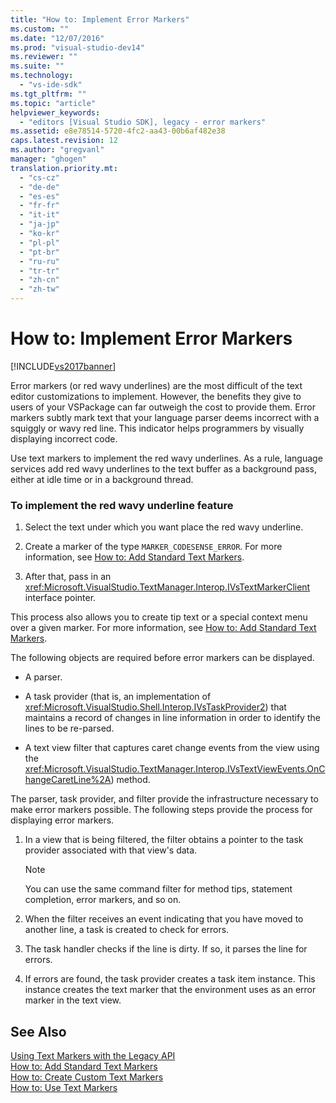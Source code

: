 ```yaml
---
title: "How to: Implement Error Markers"
ms.custom: ""
ms.date: "12/07/2016"
ms.prod: "visual-studio-dev14"
ms.reviewer: ""
ms.suite: ""
ms.technology: 
  - "vs-ide-sdk"
ms.tgt_pltfrm: ""
ms.topic: "article"
helpviewer_keywords: 
  - "editors [Visual Studio SDK], legacy - error markers"
ms.assetid: e8e78514-5720-4fc2-aa43-00b6af482e38
caps.latest.revision: 12
ms.author: "gregvanl"
manager: "ghogen"
translation.priority.mt: 
  - "cs-cz"
  - "de-de"
  - "es-es"
  - "fr-fr"
  - "it-it"
  - "ja-jp"
  - "ko-kr"
  - "pl-pl"
  - "pt-br"
  - "ru-ru"
  - "tr-tr"
  - "zh-cn"
  - "zh-tw"
---
```

# How to: Implement Error Markers
[!INCLUDE[vs2017banner](../code-quality/includes/vs2017banner.md)]

Error markers (or red wavy underlines) are the most difficult of the text editor customizations to implement. However, the benefits they give to users of your VSPackage can far outweigh the cost to provide them. Error markers subtly mark text that your language parser deems incorrect with a squiggly or wavy red line. This indicator helps programmers by visually displaying incorrect code.  
  
 Use text markers to implement the red wavy underlines. As a rule, language services add red wavy underlines to the text buffer as a background pass, either at idle time or in a background thread.  
  
### To implement the red wavy underline feature  
  
1.  Select the text under which you want place the red wavy underline.  
  
2.  Create a marker of the type `MARKER_CODESENSE_ERROR`. For more information, see [How to: Add Standard Text Markers](../extensibility/how-to--add-standard-text-markers.md).  
  
3.  After that, pass in an <xref:Microsoft.VisualStudio.TextManager.Interop.IVsTextMarkerClient> interface pointer.  
  
 This process also allows you to create tip text or a special context menu over a given marker. For more information, see [How to: Add Standard Text Markers](../extensibility/how-to--add-standard-text-markers.md).  
  
 The following objects are required before error markers can be displayed.  
  
-   A parser.  
  
-   A task provider (that is, an implementation of <xref:Microsoft.VisualStudio.Shell.Interop.IVsTaskProvider2>) that maintains a record of changes in line information in order to identify the lines to be re-parsed.  
  
-   A text view filter that captures caret change events from the view using the <xref:Microsoft.VisualStudio.TextManager.Interop.IVsTextViewEvents.OnChangeCaretLine%2A>) method.  
  
 The parser, task provider, and filter provide the infrastructure necessary to make error markers possible. The following steps provide the process for displaying error markers.  
  
1.  In a view that is being filtered, the filter obtains a pointer to the task provider associated with that view's data.  
  
    > [!NOTE]
    >  You can use the same command filter for method tips, statement completion, error markers, and so on.  
  
2.  When the filter receives an event indicating that you have moved to another line, a task is created to check for errors.  
  
3.  The task handler checks if the line is dirty. If so, it parses the line for errors.  
  
4.  If errors are found, the task provider creates a task item instance. This instance creates the text marker that the environment uses as an error marker in the text view.  
  
## See Also  
 [Using Text Markers with the Legacy API](../extensibility/using-text-markers-with-the-legacy-api.md)   
 [How to: Add Standard Text Markers](../extensibility/how-to--add-standard-text-markers.md)   
 [How to: Create Custom Text Markers](../extensibility/how-to--create-custom-text-markers.md)   
 [How to: Use Text Markers](../extensibility/how-to--use-text-markers.md)